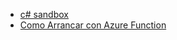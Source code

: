 - [c# sandbox](https://techiedelight.com/compiler/)
- [Como Arrancar con Azure Function](https://youtu.be/QWK_XIn9vT4) 